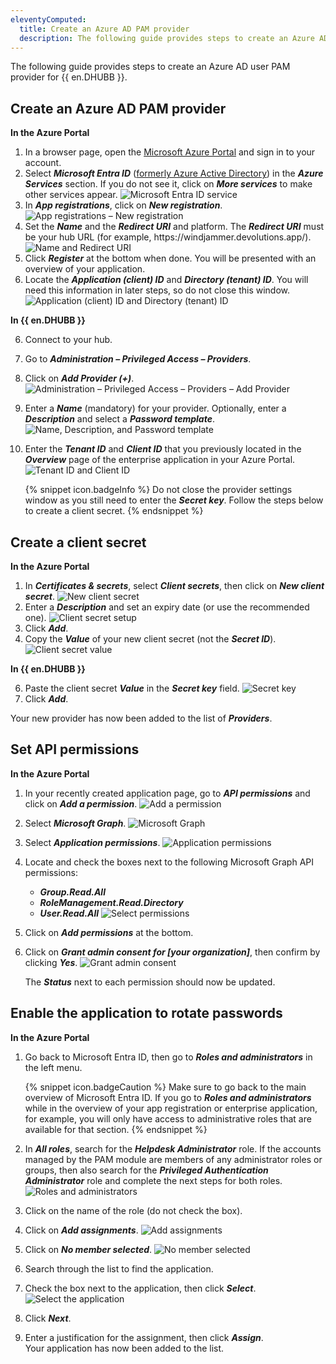 ```yaml
---
eleventyComputed:
  title: Create an Azure AD PAM provider
  description: The following guide provides steps to create an Azure AD user PAM provider for {{ en.DHUBB }}.
---
```

The following guide provides steps to create an Azure AD user PAM provider for {{ en.DHUBB }}.

## Create an Azure AD PAM provider

**In the Azure Portal**

1. In a browser page, open the [Microsoft Azure Portal](https://azure.microsoft.com) and sign in to your account.
1. Select ***Microsoft Entra ID*** ([formerly Azure Active Directory](https://learn.microsoft.com/en-us/azure/active-directory/fundamentals/new-name)) in the ***Azure Services*** section. If you do not see it, click on ***More services*** to make other services appear.
![Microsoft Entra ID service](https://webdevolutions.azureedge.net/docs/en/kb/KB.png)
1. In ***App registrations***, click on ***New registration***.
![App registrations – New registration](https://webdevolutions.azureedge.net/docs/en/kb/KB.png)
1. Set the ***Name*** and the ***Redirect URI*** and platform. The ***Redirect URI*** must be your hub URL (for example, https&#58;//windjammer.devolutions.app/).
![Name and Redirect URI](https://webdevolutions.azureedge.net/docs/en/kb/KB.png)
1. Click ***Register*** at the bottom when done. You will be presented with an overview of your application. 
1. Locate the ***Application (client) ID*** and ***Directory (tenant) ID***. You will need this information in later steps, so do not close this window.
![Application (client) ID and Directory (tenant) ID](https://webdevolutions.azureedge.net/docs/en/kb/KB.png)

**In {{ en.DHUBB }}**

6. Connect to your hub.
1. Go to ***Administration – Privileged Access – Providers***.
1. Click on ***Add Provider (+)***.
![Administration – Privileged Access – Providers – Add Provider](https://webdevolutions.azureedge.net/docs/en/kb/KB.png)
1. Enter a ***Name*** (mandatory) for your provider. Optionally, enter a ***Description*** and select a ***Password template***.
![Name, Description, and Password template](https://webdevolutions.azureedge.net/docs/en/kb/KB.png)
1. Enter the ***Tenant ID*** and ***Client ID*** that you previously located in the ***Overview*** page of the enterprise application in your Azure Portal.
![Tenant ID and Client ID](https://webdevolutions.azureedge.net/docs/en/kb/KB.png)

   {% snippet icon.badgeInfo %}
   Do not close the provider settings window as you still need to enter the ***Secret key***. Follow the steps below to create a client secret.
   {% endsnippet %}  

## Create a client secret

**In the Azure Portal**

1. In ***Certificates & secrets***, select ***Client secrets***, then click on ***New client secret***.
![New client secret](https://webdevolutions.azureedge.net/docs/en/kb/KB.png)
1. Enter a ***Description*** and set an expiry date (or use the recommended one).
![Client secret setup](https://webdevolutions.azureedge.net/docs/en/kb/KB.png)
1. Click ***Add***.
1. Copy the ***Value*** of your new client secret (not the ***Secret ID***).
![Client secret value](https://webdevolutions.azureedge.net/docs/en/kb/KB.png)

**In {{ en.DHUBB }}**

6. Paste the client secret ***Value*** in the ***Secret key*** field.
![Secret key](https://webdevolutions.azureedge.net/docs/en/kb/KB.png)
1. Click ***Add***.  

Your new provider has now been added to the list of ***Providers***.

## Set API permissions

**In the Azure Portal**

1. In your recently created application page, go to ***API permissions*** and click on ***Add a permission***.
![Add a permission](https://webdevolutions.azureedge.net/docs/en/kb/KB.png)
1. Select ***Microsoft Graph***.
![Microsoft Graph](https://webdevolutions.azureedge.net/docs/en/kb/KB.png)
1. Select ***Application permissions***.
![Application permissions](https://webdevolutions.azureedge.net/docs/en/kb/KB.png)
1. Locate and check the boxes next to the following Microsoft Graph API permissions: 
   * ***Group.Read.All***
   * ***RoleManagement.Read.Directory***
   * ***User.Read.All***
![Select permissions](https://webdevolutions.azureedge.net/docs/en/kb/KB.png)
1. Click on ***Add permissions*** at the bottom.
1. Click on ***Grant admin consent for [your organization]***, then confirm by clicking ***Yes***.
![Grant admin consent](https://webdevolutions.azureedge.net/docs/en/kb/KB.png)  

   The ***Status*** next to each permission should now be updated.

## Enable the application to rotate passwords

**In the Azure Portal**

1. Go back to Microsoft Entra ID, then go to ***Roles and administrators*** in the left menu.

   {% snippet icon.badgeCaution %}
   Make sure to go back to the main overview of Microsoft Entra ID. If you go to ***Roles and administrators*** while in the overview of your app registration or enterprise application, for example, you will only have access to administrative roles that are available for that section.
   {% endsnippet %}

1. In ***All roles***, search for the ***Helpdesk Administrator*** role. If the accounts managed by the PAM module are members of any administrator roles or groups, then also search for the ***Privileged Authentication Administrator*** role and complete the next steps for both roles.
![Roles and administrators](https://webdevolutions.azureedge.net/docs/en/kb/KB.png)
1. Click on the name of the role (do not check the box).
1. Click on ***Add assignments***.
![Add assignments](https://webdevolutions.azureedge.net/docs/en/kb/KB.png)
1. Click on ***No member selected***.
![No member selected](https://webdevolutions.azureedge.net/docs/en/kb/KB.png)
1. Search through the list to find the application.
1. Check the box next to the application, then click ***Select***.
![Select the application](https://webdevolutions.azureedge.net/docs/en/kb/KB.png)
1. Click ***Next***.
1. Enter a justification for the assignment, then click ***Assign***.  
   Your application has now been added to the list. 
